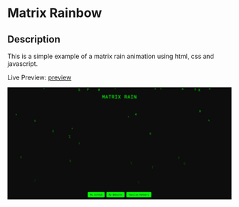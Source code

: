 # Matrix Rainbow
## Description
This is a simple example of a matrix rain animation using html, css and javascript.

Live Preview:
[preview](https://codepen.io/hamer1818/pen/WNVjzPb)


![Matrix Rainbow](./matrixAnim.jpeg)